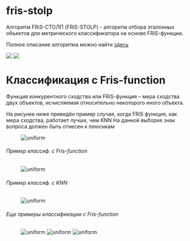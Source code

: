 # fris-stolp
Алгоритм FRiS-СТОЛП (FRiS-STOLP) - алгоритм отбора эталонных объектов для метрического классификатора на основе FRiS-функции.

Полное описание алгоритма можно найти [здесь]( http://www.machinelearning.ru/wiki/index.php?title=%D0%90%D0%BB%D0%B3%D0%BE%D1%80%D0%B8%D1%82%D0%BC_FRiS-%D0%A1%D0%A2%D0%9E%D0%9B%D0%9F)

![](https://raw.githubusercontent.com/okiochan/fris-stolp/master/pic1.png)
![](https://raw.githubusercontent.com/okiochan/fris-stolp/master/pic2.png)

# Классификация с Fris-function
Функция конкурентного сходства или FRiS-функция – мера сходства двух объектов, исчисляемая относительно некоторого иного объекта.

На рисунке ниже приведён пример случая, когда FRiS функция, как мера сходства, работает лучше, чем KNN
На данной выборке знак вопроса должен быть отнесен к плюсикам
<figure>
  <img src="https://raw.githubusercontent.com/okiochan/fris-stolp/master/FRiS.jpg" alt="uniform"/>
</figure>

###### Пример классиф. с Fris-function
<figure>
  <img src="https://raw.githubusercontent.com/okiochan/fris-stolp/master/aider_data1.png" alt="uniform"/>
</figure>

###### Пример классиф. с KNN
<figure>
  <img src="https://raw.githubusercontent.com/okiochan/fris-stolp/master/aider_data2.png" alt="uniform"/>
</figure>

###### Еще примеры классификации с Fris-function
<figure>
  <img src="https://raw.githubusercontent.com/okiochan/fris-stolp/master/Figure_1.png" alt="uniform"/>
  <img src="https://raw.githubusercontent.com/okiochan/fris-stolp/master/Figure_2.png" alt="uniform"/>
  <img src="https://raw.githubusercontent.com/okiochan/fris-stolp/master/Figure_3.png" alt="uniform"/>
</figure>
